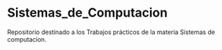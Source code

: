 # Sistemas_de_Computacion
Repositorio destinado a los Trabajos prácticos de la materia Sistemas de computacion.

